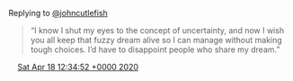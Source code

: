 Replying to [@johncutlefish](https://twitter.com/johncutlefish/status/1251183220311199745)

> “I know I shut my eyes to the concept of uncertainty, and now I wish you all keep that fuzzy dream alive so I can manage without making tough choices\. I’d have to disappoint people who share my dream\.”

<img src="../../media/tweet.ico" width="12" /> [Sat Apr 18 12:34:52 +0000 2020](https://twitter.com/DromerDenker/status/1251489371875934208)